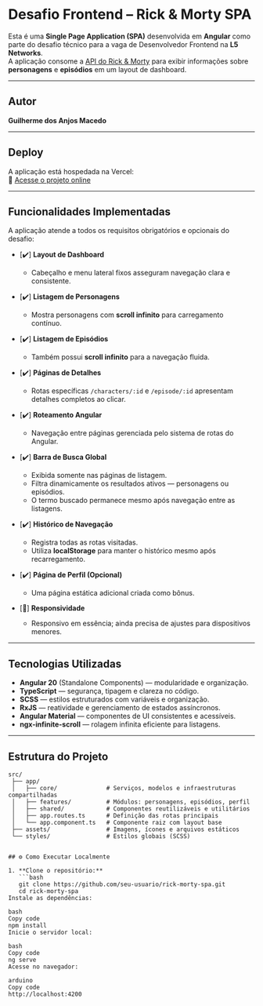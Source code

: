 # Desafio Frontend – Rick & Morty SPA

Esta é uma **Single Page Application (SPA)** desenvolvida em **Angular** como parte do desafio técnico para a vaga de Desenvolvedor Frontend na **L5 Networks**.  
A aplicação consome a [API do Rick & Morty](https://rickandmortyapi.com/) para exibir informações sobre **personagens** e **episódios** em um layout de dashboard.

---

##  Autor  
**Guilherme dos Anjos Macedo**

---

##  Deploy  
A aplicação está hospedada na Vercel:  
🔗 [Acesse o projeto online](https://rickmorty-4vlcxnozg-guilherme-dev15s-projects.vercel.app/characters/4)

---



##  Funcionalidades Implementadas

A aplicação atende a todos os requisitos obrigatórios e opcionais do desafio:

- [✔️] **Layout de Dashboard**  
  - Cabeçalho e menu lateral fixos asseguram navegação clara e consistente.

- [✔️] **Listagem de Personagens**  
  - Mostra personagens com **scroll infinito** para carregamento contínuo.

- [✔️] **Listagem de Episódios**  
  - Também possui **scroll infinito** para a navegação fluida.

- [✔️] **Páginas de Detalhes**  
  - Rotas específicas `/characters/:id` e `/episode/:id` apresentam detalhes completos ao clicar.

- [✔️] **Roteamento Angular**  
  - Navegação entre páginas gerenciada pelo sistema de rotas do Angular.

- [✔️] **Barra de Busca Global**  
  - Exibida somente nas páginas de listagem.  
  - Filtra dinamicamente os resultados ativos — personagens ou episódios.  
  - O termo buscado permanece mesmo após navegação entre as listagens.

- [✔️] **Histórico de Navegação**  
  - Registra todas as rotas visitadas.  
  - Utiliza **localStorage** para manter o histórico mesmo após recarregamento.

- [✔️] **Página de Perfil (Opcional)**  
  - Uma página estática adicional criada como bônus.

- [🚧] **Responsividade**  
  - Responsivo em essência; ainda precisa de ajustes para dispositivos menores.

---

##  Tecnologias Utilizadas

- **Angular 20** (Standalone Components) — modularidade e organização.  
- **TypeScript** — segurança, tipagem e clareza no código.  
- **SCSS** — estilos estruturados com variáveis e organização.  
- **RxJS** — reatividade e gerenciamento de estados assíncronos.  
- **Angular Material** — componentes de UI consistentes e acessíveis.  
- **ngx-infinite-scroll** — rolagem infinita eficiente para listagens.

---

##  Estrutura do Projeto

```plaintext
src/
 ├── app/
 │   ├── core/              # Serviços, modelos e infraestruturas compartilhadas
 │   ├── features/          # Módulos: personagens, episódios, perfil
 │   ├── shared/            # Componentes reutilizáveis e utilitários
 │   ├── app.routes.ts      # Definição das rotas principais
 │   └── app.component.ts   # Componente raiz com layout base
 ├── assets/                # Imagens, ícones e arquivos estáticos
 └── styles/                # Estilos globais (SCSS)


## ⚙️ Como Executar Localmente

1. **Clone o repositório:**
   ```bash
   git clone https://github.com/seu-usuario/rick-morty-spa.git
   cd rick-morty-spa
Instale as dependências:

bash
Copy code
npm install
Inicie o servidor local:

bash
Copy code
ng serve
Acesse no navegador:

arduino
Copy code
http://localhost:4200
